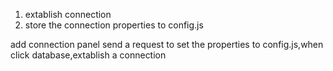 1. extablish connection
2. store the connection properties to config.js


add connection panel send a request to set the properties to config.js,when click database,extablish a connection